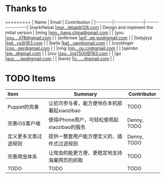 # Thanks to
=========
| Name    | Email         |    Contribution              |
|:--------|---------------|------------------| 
|markfilebat    |mar...lebat@126.com   |   Design and implment the initial version             |
|ming    |min...hang.china@gmail.com   |                |
|you    |you....li78@gmail.com   |                |
|anfernee    |anf...ee.gui@gmail.com   |                |
|txdyjsyz    |txd...yz@163.com   |                |
|bella    |bel...yan@gmail.com   |                |
|cooldoger    |coo...ger@gmail.com   |                |
|ning    |nin...ou.cn@gmail.com   |                |
|sjembn    |sje...@gmail.com   |                |
|zou    |zou...ing7500@163.com   |                |
|gu     |guz.....iao@gmail.com   |                |
|bentz  |lv......@gmail.com      |                |

# TODO Items
| Item    | Summary         |    Contributor              |
|:--------|---------------|------------------| 
| Puppet的完善 | 让初次参与者，能方便地在本机部署起xiaozibao | TODO |
| 完善iOS客户端 | 使得iPhone用户，可轻松使用起xiaozibao的服务 | Denny, TODO|
| 定义更多文章过滤规则 | 提供一整套用户能方便定义的、插件式过滤规则 | Denny, TODO |
| 完善爬虫体系         | 让爬虫的能更方便、更稳定地支持海量网页的抓取 | TODO      |
| TODO                 | TODO                                         | TODO      |
